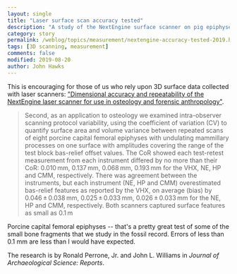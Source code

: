 ```yaml
---
layout: single
title: "Laser surface scan accuracy tested"
description: "A study of the NextEngine surface scanner on pig epiphyses."
category: story
permalink: /weblog/topics/measurement/nextengine-accuracy-tested-2019.html
tags: [3D scanning, measurement]
comments: false
modified: 2019-08-20
author: John Hawks
---
```



This is encouraging for those of us who rely upon 3D surface data collected with laser scanners: <a href="https://doi.org/10.1016/j.jasrep.2019.04.012">"Dimensional accuracy and repeatability of the NextEngine laser scanner for use in osteology and forensic anthropology"</a>.

<blockquote>Second, as an application to osteology we examined intra-observer scanning protocol variability, using the coefficient of variation (CV) to quantify surface area and volume variance between repeated scans of eight porcine capital femoral epiphyses with undulating mammillary processes on one surface with amplitudes covering the range of the test block bas-relief offset values. The CoR showed each test-retest measurement from each instrument differed by no more than their CoR: 0.010 mm, 0.137 mm, 0.068 mm, 0.193 mm for the VHX, NE, HP and CMM, respectively. There was agreement between the instruments, but each instrument (NE, HP and CMM) overestimated bas-relief features as reported by the VHX, on average (bias) by 0.046 ± 0.038 mm, 0.025 ± 0.033 mm, 0.026 ± 0.033 mm for the NE, HP and CMM, respectively. Both scanners captured surface features as small as 0.1 m</blockquote>

Porcine capital femoral epiphyses -- that's a pretty great test of some of the small bone fragments that we study in the fossil record. Errors of less than 0.1 mm are less than I would have expected.

The research is by Ronald Perrone, Jr. and John L. Williams in <em>Journal of Archaeological Science: Reports</em>.
